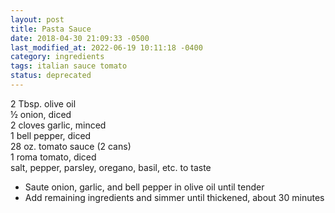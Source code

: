 ```yaml
---
layout: post
title: Pasta Sauce
date: 2018-04-30 21:09:33 -0500
last_modified_at: 2022-06-19 10:11:18 -0400
category: ingredients
tags: italian sauce tomato
status: deprecated
---
```

2 Tbsp. olive oil  
½ onion, diced  
2 cloves garlic, minced  
1 bell pepper, diced  
28 oz. tomato sauce (2 cans)  
1 roma tomato, diced  
salt, pepper, parsley, oregano, basil, etc. to taste  

  * Saute onion, garlic, and bell pepper in olive oil until tender
  * Add remaining ingredients and simmer until thickened, about 30 minutes

